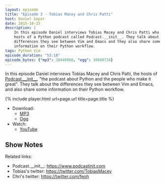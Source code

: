 ```yaml
---
layout: episode
title: "Episode 3 - Tobias Macey and Chris Patti"
host: Daniel Gopar
date: 2015-10-25
description: |
    In this episode Daniel interviews Tobias Macey and Chris Patti who are both
    hosts of a Python podcast called Podcast.__init__. They talk about the
    differences they see between Vim and Emacs and they also share some
    information on their Python workflow.
tags: Python Vim
episode_duration: "53:18"
episode_bytes: {"mp3": 38440960, "ogg": 30880734}
---
```


In this episode Daniel interviews Tobias Macey and Chris Patti, the hosts of
[Podcast.\_\_init\_\_](https://www.podcastinit.com), "the podcast about Python
and the people who make it great". They talk about the differences they see
between Vim and Emacs, and also share some information on their Python workflow.

{% include player.html url=page.url title=page.title %}

- Download:
  - [MP3](https://cdn.emacsel.com/episodes/emacsel-ep3.mp3)
  - [Ogg](https://cdn.emacsel.com/episodes/emacsel-ep3.ogg)
- Watch:
  - [YouTube](https://www.youtube.com/watch?v=zUn8V641DcM)

## Show Notes

Related links:

- Podcast.\_\_init\_\_: <https://www.podcastinit.com>
- Tobias's twitter: <https://twitter.com/TobiasMacey>
- Chri's twitter: <https://twitter.com/feoh>
